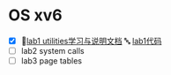 # OS xv6

- [x] :page_facing_up:[lab1 utilities学习与说明文档](./doc/lab1.md)   :abc: [lab1代码](https://github.com/maochiyu1111/OS-xv6/compare/util?expand=1)
- [ ] lab2 system calls
- [ ] lab3 page tables
